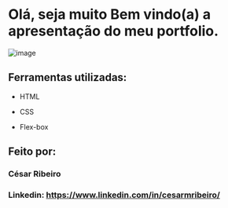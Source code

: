 # Olá, seja muito Bem vindo(a) a apresentação do meu portfolio.

![image](https://i.imgur.com/iIr2S8E.png)

## Ferramentas utilizadas:

* HTML

* CSS

* Flex-box

## Feito por:

### César Ribeiro

### Linkedin: https://www.linkedin.com/in/cesarmribeiro/
